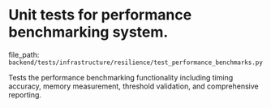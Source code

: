 # Unit tests for performance benchmarking system.

  file_path: `backend/tests/infrastructure/resilience/test_performance_benchmarks.py`

Tests the performance benchmarking functionality including timing accuracy,
memory measurement, threshold validation, and comprehensive reporting.
